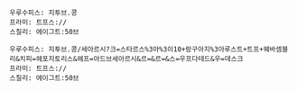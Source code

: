
```쿠스통-프라메스
우루수피스: 지투브.콩
프라미: 트프스://
스칠리: 에이그트:50브
```

```쿠스통-프라메스
우루수피스: 지투브.콩/세아르시?크=스타르스%3아%3이10+랑구아지%3아루스트+트프+웨바셈블리&치피=헤포지토리스&헤프=아드브세아르시&르=&르=&스=우프다테드&우=데스크
프라미: 트프스://
스칠리: 에이그트:50브
```
